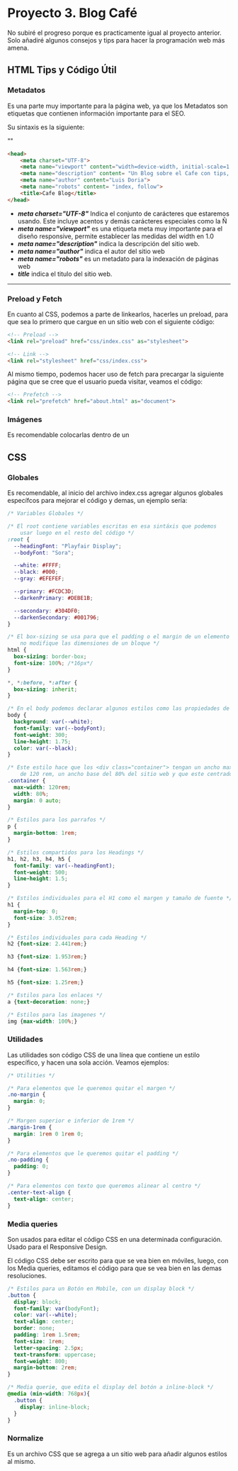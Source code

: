 # Proyecto 3. Blog Café

No subiré el progreso porque es practicamente igual al proyecto anterior. Solo añadiré algunos consejos y tips para hacer la programación web más amena.

## HTML Tips y Código Útil

### Metadatos 

Es una parte muy importante para la página web, ya que los Metadatos son etiquetas que contienen información importante para el SEO.

Su sintaxis es la siguiente:

"<meta name="meta-name" content="meta-content">"

```html
<head>
    <meta charset="UTF-8">
	<meta name="viewport" content="width=device-width, initial-scale=1.0">
	<meta name="description" content= "Un Blog sobre el Cafe con tips, consejos y cursos de distintos temas relacionados al grano en cuestion" />
	<meta name="author" content="Luis Doria">
	<meta name="robots" content= "index, follow">
	<title>Cafe Blog</title>
</head>
```

* ***meta charset="UTF-8"*** Indica el conjunto de carácteres que estaremos usando. Este incluye acentos y demás carácteres especiales como la Ñ
* ***meta name="viewport"*** es una etiqueta meta muy importante para el diseño responsive, permite establecer las medidas del width en 1.0
* ***meta name="description"*** indica la descripción del sitio web.
* ***meta name="author"***  indica el autor del sitio web
* ***meta name="robots"*** es un metadato para la indexación de páginas web
* ***title*** indica el titulo del sitio web.

------

### Preload y Fetch

En cuanto al CSS, podemos a parte de linkearlos, hacerles un preload, para que sea lo primero que cargue en un sitio web con el siguiente código:

```html
<!-- Preload -->
<link rel="preload" href="css/index.css" as="stylesheet">

<!-- Link -->
<link rel="stylesheet" href="css/index.css">
```

Al mismo tiempo, podemos hacer uso de fetch para precargar la siguiente página que se cree que el usuario pueda visitar, veamos el código:

```html
<!-- Prefetch -->
<link rel="prefetch" href="about.html" as="document">
```

### Imágenes

Es recomendable colocarlas dentro de un <div> 

## CSS

### Globales

Es recomendable, al inicio del archivo index.css agregar algunos globales específcos para mejorar el código y demas, un ejemplo sería:

```css
/* Variables Globales */

/* El root contiene variables escritas en esa sintáxis que podemos
	usar luego en el resto del código */
:root {
  --headingFont: "Playfair Display";
  --bodyFont: "Sora";

  --white: #FFFF;
  --black: #000;
  --gray: #EFEFEF;

  --primary: #FCDC3D;
  --darkenPrimary: #DEBE1B;

  --secondary: #304DF0;
  --darkenSecondary: #001796;
}

/* El box-sizing se usa para que el padding o el margin de un elemento
	no modifique las dimensiones de un bloque */
html {
  box-sizing: border-box;
  font-size: 100%; /*16px*/
} 

*, *:before, *:after {
  box-sizing: inherit;
}

/* En el body podemos declarar algunos estilos como las propiedades de la tipografía */
body {
  background: var(--white);
  font-family: var(--bodyFont);
  font-weight: 300;
  line-height: 1.75;
  color: var(--black);
}

/* Este estilo hace que los <div class="container"> tengan un ancho maximo
	de 120 rem, un ancho base del 80% del sitio web y que este centrado */
.container {
  max-width: 120rem;
  width: 80%;
  margin: 0 auto;
}

/* Estilos para los parrafos */
p {
  margin-bottom: 1rem;
}

/* Estilos compartidos para los Headings */
h1, h2, h3, h4, h5 {
  font-family: var(--headingFont);
  font-weight: 500;
  line-height: 1.5;
}

/* Estilos individuales para el H1 como el margen y tamaño de fuente */
h1 {
  margin-top: 0;
  font-size: 3.052rem;
}

/* Estilos individuales para cada Heading */ 
h2 {font-size: 2.441rem;}

h3 {font-size: 1.953rem;}

h4 {font-size: 1.563rem;}

h5 {font-size: 1.25rem;}

/* Estilos para los enlaces */
a {text-decoration: none;}

/* Estilos para las imagenes */
img {max-width: 100%;}
```

### Utilidades

Las utilidades son código CSS de una línea que contiene un estilo específico, y hacen una sola acción. Veamos ejemplos:

```css
/* Utilities */

/* Para elementos que le queremos quitar el margen */
.no-margin {
  margin: 0;
}

/* Margen superior e inferior de 1rem */
.margin-1rem {
  margin: 1rem 0 1rem 0;
}

/* Para elementos que le queremos quitar el padding */
.no-padding {
  padding: 0;
}

/* Para elementos con texto que queremos alinear al centro */
.center-text-align {
  text-align: center;
}
```

### Media queries

Son usados para editar el código CSS en una determinada configuración. Usado para el Responsive Design.

El código CSS debe ser escrito para que se vea bien en móviles, luego, con los Media queries, editamos el código para que se vea bien en las demas resoluciones.

```css
/* Estilos para un Botón en Mobile, con un display block */
.button {
  display: block;
  font-family: var(bodyFont);
  color: var(--white);
  text-align: center;
  border: none;
  padding: 1rem 1.5rem;
  font-size: 1rem;
  letter-spacing: 2.5px;
  text-transform: uppercase;
  font-weight: 800;
  margin-bottom: 2rem;
}

/* Media querie, que edita el display del botón a inline-block */
@media (min-width: 768px){
  .button {
    display: inline-block;
  }
}
```

### Normalize

Es un archivo CSS que se agrega a un sitio web para añadir algunos estilos al mismo.